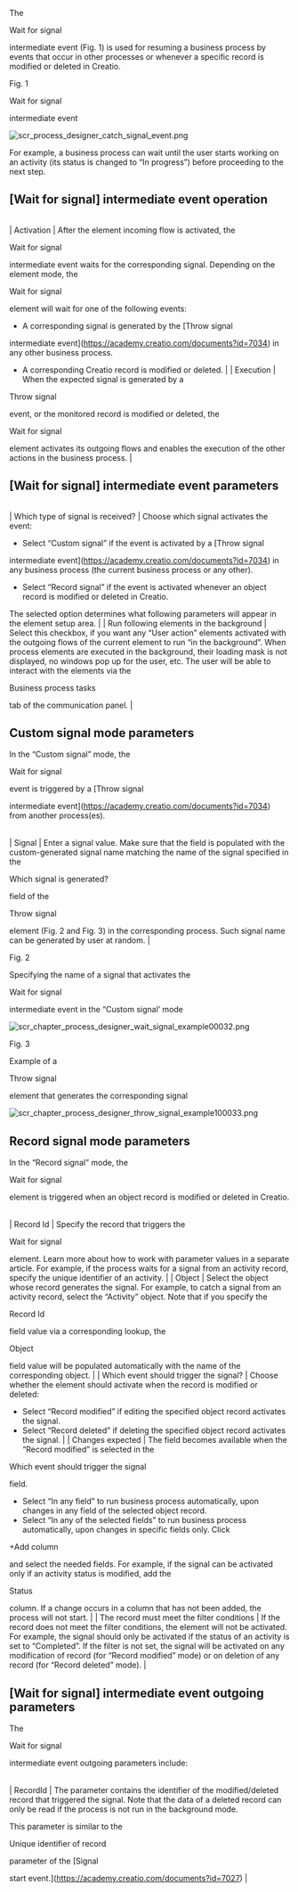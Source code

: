 


 The
 
 Wait for signal
 
 intermediate event (Fig. 1) is used for resuming a business process by events that occur in other processes or whenever a specific record is modified or deleted in Creatio.
 





 Fig. 1
 
 Wait for signal
 
 intermediate event
 




![scr_process_designer_catch_signal_event.png](https://academy.creatio.com/docs/sites/en/files/documentation/user/en/bpms/BPMonlineHelp/chapter_process_designer/scr_process_designer_catch_signal_event.png)



 For example, a business process can wait until the user starts working on an activity (its status is changed to “In progress”) before proceeding to the next step.
 



 [Wait for signal] intermediate event operation
------------------------------------------------





|  |  |
| --- | --- |
| 
 Activation
  | 
 After the element incoming flow is activated, the
 
 Wait for signal
 
 intermediate event waits for the corresponding signal. Depending on the element mode, the
 
 Wait for signal
 
 element will wait for one of the following events:
 * A corresponding signal is generated by the
 [Throw signal
 
 intermediate event](https://academy.creatio.com/documents?id=7034) 
 in any other business process.
* A corresponding Creatio record is modified or deleted.
 |
| 
 Execution
  | 
 When the expected signal is generated by a
 
 Throw signal
 
 event, or the monitored record is modified or deleted, the
 
 Wait for signal
 
 element activates its outgoing flows and enables the execution of the other actions in the business process.
  |




 [Wait for signal] intermediate event parameters
-------------------------------------------------





|  |  |
| --- | --- |
| 
 Which type of signal is received?
  | 
 Choose which signal activates the event:
 * Select “Custom signal” if the event is activated by a
 [Throw signal
 
 intermediate event](https://academy.creatio.com/documents?id=7034) 
 in any business process (the current business process or any other).
* Select “Record signal” if the event is activated whenever an object record is modified or deleted in Creatio.


 The selected option determines what following parameters will appear in the element setup area.
  |
| 
 Run following elements in the background
  | 
 Select this checkbox, if you want any “User action” elements activated with the outgoing flows of the current element to run “in the background”. When process elements are executed in the background, their loading mask is not displayed, no windows pop up for the user, etc. The user will be able to interact with the elements via the
 
 Business process tasks
 
 tab of the communication panel.
  |




 Custom signal mode parameters
-------------------------------



 In the “Custom signal” mode, the
 
 Wait for signal
 
 event is triggered by a
 [Throw signal
 
 intermediate event](https://academy.creatio.com/documents?id=7034) 
 from another process(es).
 





|  |  |
| --- | --- |
| 
 Signal
  | 
 Enter a signal value. Make sure that the field is populated with the custom-generated signal name matching the name of the signal specified in the
 
 Which signal is generated?
 
 field of the
 
 Throw signal
 
 element (Fig. 2 and Fig. 3) in the corresponding process. Such signal name can be generated by user at random.
  |






 Fig. 2
 
 Specifying the name of a signal that activates the
 
 Wait for signal
 
 intermediate event in the “Custom signal’ mode
 




![scr_chapter_process_designer_wait_signal_example00032.png](https://academy.creatio.com/docs/sites/en/files/documentation/user/en/bpms/BPMonlineHelp/chapter_process_designer/scr_chapter_process_designer_wait_signal_example00032.png)




 Fig. 3
 
 Example of a
 
 Throw signal
 
 element that generates the corresponding signal
 




![scr_chapter_process_designer_throw_signal_example100033.png](https://academy.creatio.com/docs/sites/en/files/documentation/user/en/bpms/BPMonlineHelp/chapter_process_designer/scr_chapter_process_designer_throw_signal_example100033.png)


 Record signal mode parameters
-------------------------------



 In the “Record signal” mode, the
 
 Wait for signal
 
 element is triggered when an object record is modified or deleted in Creatio.
 





|  |  |
| --- | --- |
| 
 Record Id
  | 
 Specify the record that triggers the
 
 Wait for signal
 
 element. Learn more about how to work with parameter values in a separate
 article.
 For example, if the process waits for a signal from an activity record, specify the unique identifier of an activity.
  |
| 
 Object
  | 
 Select the object whose record generates the signal. For example, to catch a signal from an activity record, select the “Activity” object. Note that if you specify the
 
 Record Id
 
 field value via a corresponding lookup, the
 
 Object
 
 field value will be populated automatically with the name of the corresponding object.
  |
| 
 Which event should trigger the signal?
  | 
 Choose whether the element should activate when the record is modified or deleted:
 * Select “Record modified” if editing the specified object record activates the signal.
* Select “Record deleted” if deleting the specified object record activates the signal.
 |
| 
 Changes expected
  | 
 The field becomes available when the “Record modified” is selected in the
 
 Which event should trigger the signal
 
 field.
 * Select “In any field” to run business process automatically, upon changes in any field of the selected object record.
* Select “In any of the selected fields” to run business process automatically, upon changes in specific fields only. Click
 
 +Add column
 
 and select the needed fields. For example, if the signal can be activated only if an activity status is modified, add the
 
 Status
 
 column. If a change occurs in a column that has not been added, the process will not start.
 |
| 
 The record must meet the filter conditions
  | 
 If the record does not meet the filter conditions, the element will not be activated. For example, the signal should only be activated if the status of an activity is set to “Completed”. If the filter is not set, the signal will be activated on any modification of record (for “Record modified” mode) or on deletion of any record (for “Record deleted” mode).
  |




 [Wait for signal] intermediate event outgoing parameters
----------------------------------------------------------



 The
 
 Wait for signal
 
 intermediate event outgoing parameters include:
 





|  |  |
| --- | --- |
| 
 RecordId
  | 
 The parameter contains the identifier of the modified/deleted record that triggered the signal. Note that the data of a deleted record can only be read if the process is not run in the background mode.
 

 This parameter is similar to the
 
 Unique identifier of record
 
 parameter of the
 [Signal
 
 start event.](https://academy.creatio.com/documents?id=7027) 
 |







